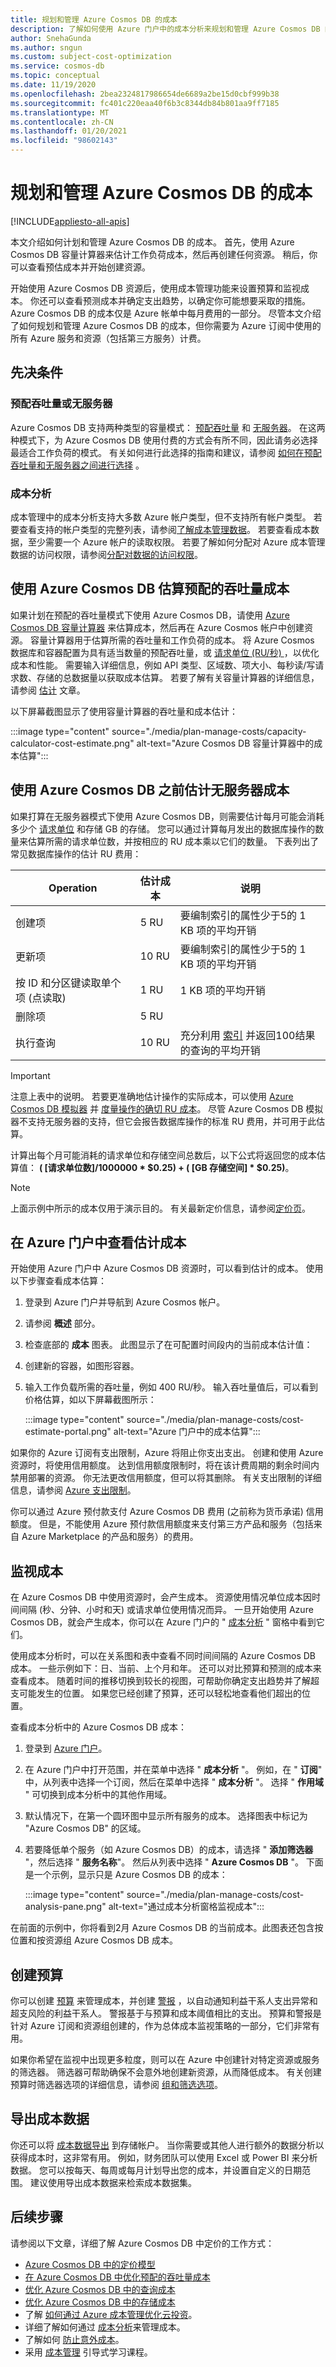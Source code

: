 ```yaml
---
title: 规划和管理 Azure Cosmos DB 的成本
description: 了解如何使用 Azure 门户中的成本分析来规划和管理 Azure Cosmos DB 的成本。
author: SnehaGunda
ms.author: sngun
ms.custom: subject-cost-optimization
ms.service: cosmos-db
ms.topic: conceptual
ms.date: 11/19/2020
ms.openlocfilehash: 2bea2324817986654de6689a2be15d0cbf999b38
ms.sourcegitcommit: fc401c220eaa40f6b3c8344db84b801aa9ff7185
ms.translationtype: MT
ms.contentlocale: zh-CN
ms.lasthandoff: 01/20/2021
ms.locfileid: "98602143"
---
```

# <a name="plan-and-manage-costs-for-azure-cosmos-db"></a>规划和管理 Azure Cosmos DB 的成本
[!INCLUDE[appliesto-all-apis](includes/appliesto-all-apis.md)]

本文介绍如何计划和管理 Azure Cosmos DB 的成本。 首先，使用 Azure Cosmos DB 容量计算器来估计工作负荷成本，然后再创建任何资源。 稍后，你可以查看预估成本并开始创建资源。

开始使用 Azure Cosmos DB 资源后，使用成本管理功能来设置预算和监视成本。 你还可以查看预测成本并确定支出趋势，以确定你可能想要采取的措施。Azure Cosmos DB 的成本仅是 Azure 帐单中每月费用的一部分。 尽管本文介绍了如何规划和管理 Azure Cosmos DB 的成本，但你需要为 Azure 订阅中使用的所有 Azure 服务和资源（包括第三方服务）计费。

## <a name="prerequisites"></a>先决条件

### <a name="provisioned-throughput-or-serverless"></a>预配吞吐量或无服务器

Azure Cosmos DB 支持两种类型的容量模式： [预配吞吐量](set-throughput.md) 和 [无服务器](serverless.md)。 在这两种模式下，为 Azure Cosmos DB 使用付费的方式会有所不同，因此请务必选择最适合工作负荷的模式。 有关如何进行此选择的指南和建议，请参阅 [如何在预配吞吐量和无服务器之间进行选择](throughput-serverless.md) 。

### <a name="cost-analysis"></a>成本分析

成本管理中的成本分析支持大多数 Azure 帐户类型，但不支持所有帐户类型。 若要查看支持的帐户类型的完整列表，请参阅[了解成本管理数据](../cost-management-billing/costs/understand-cost-mgt-data.md?WT.mc_id=costmanagementcontent_docsacmhorizontal_-inproduct-learn)。 若要查看成本数据，至少需要一个 Azure 帐户的读取权限。 若要了解如何分配对 Azure 成本管理数据的访问权限，请参阅[分配对数据的访问权限](../cost-management-billing/costs/assign-access-acm-data.md?WT.mc_id=costmanagementcontent_docsacmhorizontal_-inproduct-learn)。

## <a name="estimating-provisioned-throughput-costs-before-using-azure-cosmos-db"></a>使用 Azure Cosmos DB 估算预配的吞吐量成本

如果计划在预配的吞吐量模式下使用 Azure Cosmos DB，请使用 [Azure Cosmos DB 容量计算器](https://cosmos.azure.com/capacitycalculator/) 来估算成本，然后再在 Azure Cosmos 帐户中创建资源。 容量计算器用于估算所需的吞吐量和工作负荷的成本。 将 Azure Cosmos 数据库和容器配置为具有适当数量的预配吞吐量，或 [请求单位 (RU/秒) ](request-units.md)，以优化成本和性能。 需要输入详细信息，例如 API 类型、区域数、项大小、每秒读/写请求数、存储的总数据量以获取成本估算。 若要了解有关容量计算器的详细信息，请参阅 [估计](estimate-ru-with-capacity-planner.md) 文章。

以下屏幕截图显示了使用容量计算器的吞吐量和成本估计：

:::image type="content" source="./media/plan-manage-costs/capacity-calculator-cost-estimate.png" alt-text="Azure Cosmos DB 容量计算器中的成本估算":::

## <a name="estimating-serverless-costs-before-using-azure-cosmos-db"></a><a id="estimating-serverless-costs"></a> 使用 Azure Cosmos DB 之前估计无服务器成本

如果打算在无服务器模式下使用 Azure Cosmos DB，则需要估计每月可能会消耗多少个 [请求单位](request-units.md) 和存储 GB 的存储。 您可以通过计算每月发出的数据库操作的数量来估算所需的请求单位数，并按相应的 RU 成本乘以它们的数量。 下表列出了常见数据库操作的估计 RU 费用：

| Operation | 估计成本 | 说明 |
| --- | --- | --- |
| 创建项 | 5 RU | 要编制索引的属性少于5的 1 KB 项的平均开销 |
| 更新项 | 10 RU | 要编制索引的属性少于5的 1 KB 项的平均开销 |
| 按 ID 和分区键读取单个项 (点读取)  | 1 RU | 1 KB 项的平均开销 |
| 删除项 | 5 RU | |
| 执行查询 | 10 RU | 充分利用 [索引](index-overview.md) 并返回100结果的查询的平均开销 |

> [!IMPORTANT] 
> 注意上表中的说明。 若要更准确地估计操作的实际成本，可以使用 [Azure Cosmos DB 模拟器](local-emulator.md) 并 [度量操作的确切 RU 成本](find-request-unit-charge.md)。 尽管 Azure Cosmos DB 模拟器不支持无服务器的支持，但它会报告数据库操作的标准 RU 费用，并可用于此估算。

计算出每个月可能消耗的请求单位和存储空间总数后，以下公式将返回您的成本估算值： **( [请求单位数]/1000000 * $0.25) + ( [GB 存储空间] * $0.25)**。

> [!NOTE]
> 上面示例中所示的成本仅用于演示目的。 有关最新定价信息，请参阅[定价页](https://azure.microsoft.com/pricing/details/cosmos-db/)。

## <a name="review-estimated-costs-in-the-azure-portal"></a>在 Azure 门户中查看估计成本

开始使用 Azure 门户中 Azure Cosmos DB 资源时，可以看到估计的成本。 使用以下步骤查看成本估算：

1. 登录到 Azure 门户并导航到 Azure Cosmos 帐户。
1. 请参阅 **概述** 部分。
1. 检查底部的 **成本** 图表。 此图显示了在可配置时间段内的当前成本估计值：
1. 创建新的容器，如图形容器。
1. 输入工作负载所需的吞吐量，例如 400 RU/秒。 输入吞吐量值后，可以看到价格估算，如以下屏幕截图所示：

   :::image type="content" source="./media/plan-manage-costs/cost-estimate-portal.png" alt-text="Azure 门户中的成本估算":::

如果你的 Azure 订阅有支出限制，Azure 将阻止你支出支出。 创建和使用 Azure 资源时，将使用信用额度。 达到信用额度限制时，将在该计费周期的剩余时间内禁用部署的资源。 你无法更改信用额度，但可以将其删除。 有关支出限制的详细信息，请参阅 [Azure 支出限制](../cost-management-billing/manage/spending-limit.md?WT.mc_id=costmanagementcontent_docsacmhorizontal_-inproduct-learn)。

你可以通过 Azure 预付款支付 Azure Cosmos DB 费用 (之前称为货币承诺) 信用额度。 但是，不能使用 Azure 预付款信用额度来支付第三方产品和服务（包括来自 Azure Marketplace 的产品和服务）的费用。

## <a name="monitor-costs"></a>监视成本

在 Azure Cosmos DB 中使用资源时，会产生成本。 资源使用情况单位成本因时间间隔 (秒、分钟、小时和天) 或请求单位使用情况而异。 一旦开始使用 Azure Cosmos DB，就会产生成本，你可以在 Azure 门户的 " [成本分析](../cost-management-billing/costs/quick-acm-cost-analysis.md?WT.mc_id=costmanagementcontent_docsacmhorizontal_-inproduct-learn) " 窗格中看到它们。

使用成本分析时，可以在关系图和表中查看不同时间间隔的 Azure Cosmos DB 成本。 一些示例如下：日、当前、上个月和年。 还可以对比预算和预测的成本来查看成本。 随着时间的推移切换到较长的视图，可帮助你确定支出趋势并了解超支可能发生的位置。 如果您已经创建了预算，还可以轻松地查看他们超出的位置。 

查看成本分析中的 Azure Cosmos DB 成本：

1. 登录到 [Azure 门户](https://portal.azure.com)。

1. 在 Azure 门户中打开范围，并在菜单中选择 " **成本分析** "。 例如，在 " **订阅**" 中，从列表中选择一个订阅，然后在菜单中选择 "  **成本分析** "。 选择 " **作用域** " 可切换到成本分析中的其他作用域。

1. 默认情况下，在第一个圆环图中显示所有服务的成本。 选择图表中标记为 "Azure Cosmos DB" 的区域。

1. 若要降低单个服务（如 Azure Cosmos DB）的成本，请选择 " **添加筛选器** "，然后选择 " **服务名称**"。 然后从列表中选择 " **Azure Cosmos DB** "。 下面是一个示例，显示只是 Azure Cosmos DB 的成本：
 
   :::image type="content" source="./media/plan-manage-costs/cost-analysis-pane.png" alt-text="通过成本分析窗格监视成本":::

在前面的示例中，你将看到2月 Azure Cosmos DB 的当前成本。此图表还包含按位置和按资源组 Azure Cosmos DB 成本。

## <a name="create-budgets"></a>创建预算

你可以创建 [预算](../cost-management-billing/costs/tutorial-acm-create-budgets.md?WT.mc_id=costmanagementcontent_docsacmhorizontal_-inproduct-learn) 来管理成本，并创建 [警报](../cost-management-billing/costs/cost-mgt-alerts-monitor-usage-spending.md?WT.mc_id=costmanagementcontent_docsacmhorizontal_-inproduct-learn) ，以自动通知利益干系人支出异常和超支风险的利益干系人。 警报基于与预算和成本阈值相比的支出。 预算和警报是针对 Azure 订阅和资源组创建的，作为总体成本监视策略的一部分，它们非常有用。 

如果你希望在监视中出现更多粒度，则可以在 Azure 中创建针对特定资源或服务的筛选器。 筛选器可帮助确保不会意外地创建新资源，从而降低成本。 有关创建预算时筛选器选项的详细信息，请参阅 [组和筛选选项](../cost-management-billing/costs/group-filter.md?WT.mc_id=costmanagementcontent_docsacmhorizontal_-inproduct-learn)。

## <a name="export-cost-data"></a>导出成本数据

你还可以将 [成本数据导出](../cost-management-billing/costs/tutorial-export-acm-data.md?WT.mc_id=costmanagementcontent_docsacmhorizontal_-inproduct-learn) 到存储帐户。 当你需要或其他人进行额外的数据分析以获得成本时，这非常有用。 例如，财务团队可以使用 Excel 或 Power BI 来分析数据。 您可以按每天、每周或每月计划导出您的成本，并设置自定义的日期范围。 建议使用导出成本数据来检索成本数据集。

## <a name="next-steps"></a>后续步骤

请参阅以下文章，详细了解 Azure Cosmos DB 中定价的工作方式：

* [Azure Cosmos DB 中的定价模型](how-pricing-works.md)
* [在 Azure Cosmos DB 中优化预配的吞吐量成本](optimize-cost-throughput.md)
* [优化 Azure Cosmos DB 中的查询成本](./optimize-cost-reads-writes.md)
* [优化 Azure Cosmos DB 中的存储成本](optimize-cost-storage.md)
* 了解 [如何通过 Azure 成本管理优化云投资](../cost-management-billing/costs/cost-mgt-best-practices.md?WT.mc_id=costmanagementcontent_docsacmhorizontal_-inproduct-learn)。
* 详细了解如何通过 [成本分析](../cost-management-billing/costs/quick-acm-cost-analysis.md?WT.mc_id=costmanagementcontent_docsacmhorizontal_-inproduct-learn)来管理成本。
* 了解如何 [防止意外成本](../cost-management-billing/cost-management-billing-overview.md?WT.mc_id=costmanagementcontent_docsacmhorizontal_-inproduct-learn)。
* 采用 [成本管理](/learn/paths/control-spending-manage-bills?WT.mc_id=costmanagementcontent_docsacmhorizontal_-inproduct-learn) 引导式学习课程。